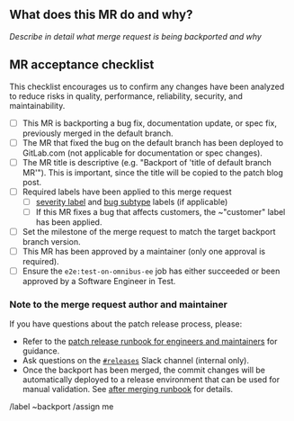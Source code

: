 <!--
Merging into stable branches in canonical projects is reserved for
GitLab patch releases https://docs.gitlab.com/policy/maintenance/#patch-releases

If you're backporting a security fix, please refer to the security merge request
template https://gitlab.com/gitlab-org/security/gitlab/blob/master/.gitlab/merge_request_templates/Security%20Release.md.
Security backport merge requests should not be opened on the GitLab canonical project.

Please don't remove this comment or other inline comments as they may be used to enforce validation rules.

template sourced from https://gitlab.com/gitlab-org/gitlab/-/blob/master/.gitlab/merge_request_templates/Stable%20Branch.md
-->

## What does this MR do and why?

_Describe in detail what merge request is being backported and why_

## MR acceptance checklist

This checklist encourages us to confirm any changes have been analyzed to reduce risks in quality, performance, reliability, security, and maintainability.

- [ ] This MR is backporting a bug fix, documentation update, or spec fix, previously merged in the default branch.
- [ ] The MR that fixed the bug on the default branch has been deployed to GitLab.com (not applicable for documentation or spec changes).
- [ ] The MR title is descriptive (e.g. "Backport of 'title of default branch MR'"). This is important, since the title will be copied to the patch blog post.
- [ ] Required labels have been applied to this merge request
  - [ ] [severity label] and [bug subtype] labels (if applicable)
  - [ ] If this MR fixes a bug that affects customers, the ~"customer" label has been applied.
- [ ] Set the milestone of the merge request to match the target backport branch version.
- [ ] This MR has been approved by a maintainer (only one approval is required).
- [ ] Ensure the `e2e:test-on-omnibus-ee` job has either succeeded or been approved by a Software Engineer in Test.

### Note to the merge request author and maintainer

If you have questions about the patch release process, please:
 
- Refer to the [patch release runbook for engineers and maintainers] for guidance.
- Ask questions on the [`#releases`] Slack channel (internal only).
- Once the backport has been merged, the commit changes will be automatically deployed to a release environment that 
can be used for manual validation. See [after merging runbook] for details.

[severity label]: https://handbook.gitlab.com/handbook/engineering/infrastructure/engineering-productivity/issue-triage/#severity
[patch release runbook for engineers and maintainers]: https://gitlab.com/gitlab-org/release/docs/-/blob/master/general/patch/engineers.md
[`#releases`]: https://gitlab.slack.com/archives/C0XM5UU6B
[bug subtype]: https://handbook.gitlab.com/handbook/product/groups/product-analysis/engineering/metrics/#work-type-classification
[after merging runbook]: https://gitlab.com/gitlab-org/release/docs/-/blob/master/general/patch/engineers.md?ref_type=heads#after-merging-the-merge-request

/label ~backport
/assign me
